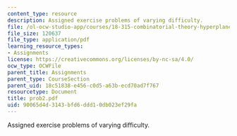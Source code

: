 ```yaml
---
content_type: resource
description: Assigned exercise problems of varying difficulty.
file: /ol-ocw-studio-app/courses/18-315-combinatorial-theory-hyperplane-arrangements-fall-2004/90065d4d3143bfd6ddd10db023ef29fa_prob2.pdf
file_size: 120637
file_type: application/pdf
learning_resource_types:
- Assignments
license: https://creativecommons.org/licenses/by-nc-sa/4.0/
ocw_type: OCWFile
parent_title: Assignments
parent_type: CourseSection
parent_uid: 18c51838-e456-c0d5-a63b-ecd70ad7f767
resourcetype: Document
title: prob2.pdf
uid: 90065d4d-3143-bfd6-ddd1-0db023ef29fa
---
```

Assigned exercise problems of varying difficulty.